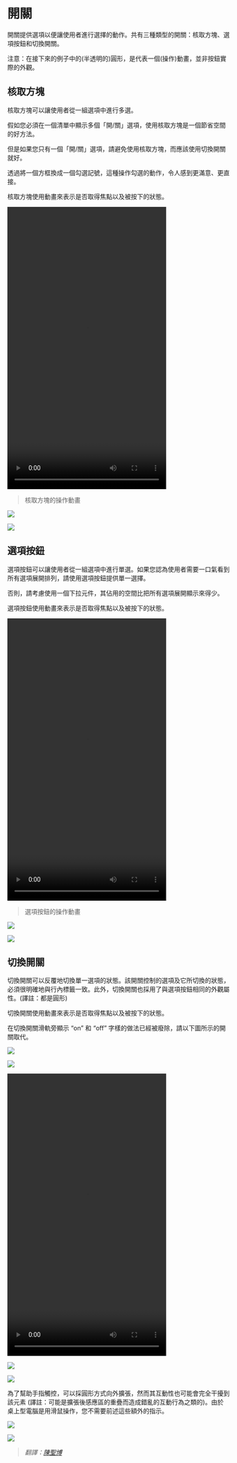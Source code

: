 # 開關

開關提供選項以便讓使用者進行選擇的動作。共有三種類型的開關：核取方塊、選項按鈕和切換開關。

注意：在接下來的例子中的(半透明的)圓形，是代表一個(操作)動畫，並非按鈕實際的外觀。



## 核取方塊

核取方塊可以讓使用者從一組選項中進行多選。

假如您必須在一個清單中顯示多個「開/關」選項，使用核取方塊是一個節省空間的好方法。

但是如果您只有一個「開/關」選項，請避免使用核取方塊，而應該使用切換開關就好。

透過將一個方框換成一個勾選記號，這種操作勾選的動作，令人感到更滿意、更直接。

核取方塊使用動畫來表示是否取得焦點以及被按下的狀態。

<video width="360" height="640" src="http://material-design.storage.googleapis.com/videos/components-switches-checkbox-spec_checkbox_large_xhdpi.webm" controls=""></video>

> 核取方塊的操作動畫

![](images/components/components-switches-checkbox-switches_07a_large_mdpi.png)

![](images/components/components-switches-checkbox-switches_07b_large_mdpi.png)



## 選項按鈕

選項按鈕可以讓使用者從一組選項中進行單選。如果您認為使用者需要一口氣看到所有選項展開排列，請使用選項按鈕提供單一選擇。

否則，請考慮使用一個下拉元件，其佔用的空間比把所有選項展開顯示來得少。

選項按鈕使用動畫來表示是否取得焦點以及被按下的狀態。

<video width="360" height="640" src="http://material-design.storage.googleapis.com/videos/components-switches-radiobutton-spec_radio_large_xhdpi.webm" controls=""></video>

> 選項按鈕的操作動畫

![](images/components/components-switches-radio_02_large_mdpi.png)

![](images/components/components-switches-radiobutton-radio_spec_12a_large_mdpi.png)



## 切換開關

切換開關可以反覆地切換單一選項的狀態。該開關控制的選項及它所切換的狀態，必須很明確地與行內標籤一致。此外，切換開關也採用了與選項按鈕相同的外觀屬性。(譯註：都是圓形)

切換開關使用動畫來表示是否取得焦點以及被按下的狀態。

在切換開關滑軌旁顯示 “on” 和 “off” 字樣的做法已經被廢除，請以下圖所示的開關取代。

![](images/components/components-switches-switch-switches_spec_03_large_mdpi.png)

![](images/components/components-switches-radio_switches_spec_03_dark_large_mdpi.png)

<video width="360" height="640" src="http://material-design.storage.googleapis.com/videos/components-switches-switch-switches_spec_03_large_xhdpi.webm" controls=""></video>

![](images/components/components-switches-switch-switches_spec_10a_large_mdpi.png)

![](images/components/components-switches-switch-switches_spec_10b_large_mdpi.png)

為了幫助手指觸控，可以採圓形方式向外擴張，然而其互動性也可能會完全干擾到該元素 (譯註：可能是擴張後感應區的重疊而造成錯亂的互動行為之類的)。由於桌上型電腦是用滑鼠操作，您不需要前述這些額外的指示。

![](images/components/components-switches-switch-mobile-fingertouch_large_mdpi.png)

![](images/components/components-switches-switch-desktop-fingertouch_large_mdpi.png)

> *翻譯：[陳聖博](https://www.facebook.com/Shengbo.Arthur.Chen)*
